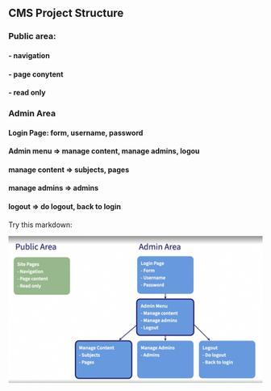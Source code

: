 ## CMS Project Structure

### Public area:
#### - navigation
#### - page conytent
#### - read only

### Admin Area
#### Login Page: form, username, password
#### Admin menu => manage content, manage admins, logou
####               manage content => subjects, pages
####               manage admins => admins
####               logout => do logout, back to login



Try this markdown:

![alt text](structure.png)

